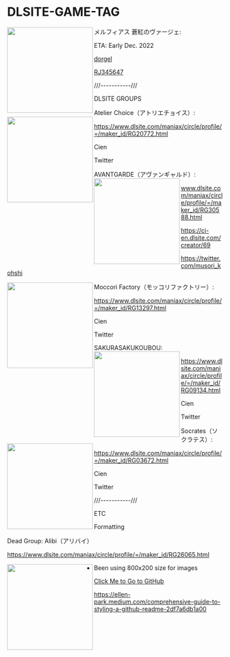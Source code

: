 # DLSITE-GAME-TAG




メルフィアス 蒼紅のヴァージェ: 
<img align="left" width="200" src="https://i.imgur.com/vAj1odO.png">


ETA: Early Dec. 2022
            

[dorgel](https://www.dlsite.com/maniax/circle/profile/=/maker_id/RG33630.html)


[RJ345647](https://www.dlsite.com/maniax/announce/=/product_id/RJ345647.html)









///-----------///

DLSITE GROUPS

Atelier Choice（アトリエチョイス）:
<img align="left" width="200" src="https://i.imgur.com/uQzWnUi.png">

https://www.dlsite.com/maniax/circle/profile/=/maker_id/RG20772.html

Cien

Twitter

AVANTGARDE（アヴァンギャルド）:
<img align="left" width="200" src="https://i.imgur.com/59aZSZ4.png">

www.dlsite.com/maniax/circle/profile/=/maker_id/RG30588.html

https://ci-en.dlsite.com/creator/69

https://twitter.com/musori_kohshi

Moccori Factory（モッコリファクトリー）:
<img align="left" width="200" src="https://i.imgur.com/59aZSZ4.png">

https://www.dlsite.com/maniax/circle/profile/=/maker_id/RG13297.html

Cien

Twitter

SAKURASAKUKOUBOU:
<img align="left" width="200" src="https://i.imgur.com/59aZSZ4.png">

https://www.dlsite.com/maniax/circle/profile/=/maker_id/RG09134.html

Cien

Twitter


Socrates（ソクラテス）:
<img align="left" width="200" src="https://i.imgur.com/59aZSZ4.png">

https://www.dlsite.com/maniax/circle/profile/=/maker_id/RG03672.html

Cien

Twitter

///-----------///



ETC

Formatting


Dead Group: Alibi（アリバイ）

https://www.dlsite.com/maniax/circle/profile/=/maker_id/RG26065.html











<img align="left" width="200" src="https://i.imgur.com/V30Mr6N.gif">



- Been using 800x200 size for images



[Click Me to Go to GitHub](http://github.com)



https://ellen-park.medium.com/comprehensive-guide-to-styling-a-github-readme-2df7a6db1a00



